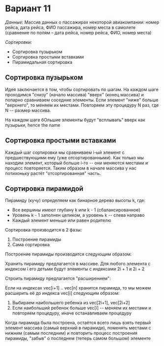 # Вариант 11

_Данные:_ Массив данных о пассажирах некоторой авиакомпании:  номер рейса, дата рейса, ФИО пассажира,
номер места в  самолете (сравнение по полям – дата рейса, номер рейса,  ФИО, номер места)

_Сортировки:_
- Сортировка пузырьком
- Сортировка простыми вставками
- Пирамидальная сортировка

## Сортировка пузырьком

Идея заключается в том, чтобы сортировать по шагам. На каждом шаге проходимся "снизу" (начало массива) "вверх" (конец массива)
и попарно сравниваем соседние элементы. Если элемент "ниже" больше "верхнего", то меняем их местами. Повторяем эту процедуру N раз,
где N -- размер массива.

На каждом шаге бОльшие элементы будут "всплывать" вверх как пузырьки, hence the name

## Сортировка простыми вставками

Каждый шаг сортировки мы сравниваем i-ый элемент с предшествующими ему (уже отсортированными). Как только мы находим элемент,
который больше i-го -- они меняются местами и процесс повторяется. Таким образом в начале массива у нас потихоньку растёт "отсортированная"
часть.

## Сортировка пирамидой


Пирамиду (кучу) определяем как бинарное дерево высоты k, где:
- Все вершины имеют глубину k или k - 1 (сбалансированное)
- Уровень k - 1 заполнен целиком, а уровень k -- слева направо
- Каждый элемент меньше или равен родителю

Сортировка производится в 2 фазы:
1. Построение пирамиды
2. Сама сортировка

Построение пирамиды производится следующим образом:

Хранить пирамиду предлагается в массиве. Для любого элемента с индексом i его
детьми будут элементы с индексами 2i + 1 и 2i + 2

Строить пирамиду предлагается "расширением":

Если на индексах vec\[i+1\] .. vec\[n\] хранится пирамида,
то мы можем расширить её до индекса vec\[i\] следующим образом:
1. Выбираем наибольшего ребенка из vec\[2i+1\], vec\[2i+2\]
2. Если наибольший ребенок больше vec\[i\] -- меняем их местами и повторяем
процедуру, иначе останавливаем процедуру

Когда пирамида была построена, остаётся всего лишь взять первый элемент
массива (самый верхний в пирамиде), поменять местами с нижним (самым
последним) и повторить процесс построения пирамиды, "забыв" о последнем
(теперь самом большом) элементе
